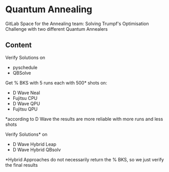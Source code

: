# Quantum Annealing

GitLab Space for the Annealing team: Solving Trumpf's Optimisation Challenge with two different Quantum Annealers

## Content

Verify Solutions on
- pyschedule
- QBSolve

Get \% BKS with 5 runs each with 500* shots on:
- D Wave Neal
- Fujitsu CPU
- D Wave QPU
- Fujitsu QPU

*according to D Wave the results are more reliable with more runs and less shots

Verify Solutions* on
- D Wave Hybrid Leap
- D Wave Hybrid QBsolv

*Hybrid Approaches do not necessarily return the \% BKS, so we just verify the final results